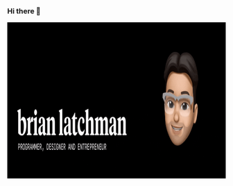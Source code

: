 ### Hi there 👋

<img width="1474" height="360" src="https://github.com/latxh/latxh/blob/master/memoji_latch.gif">

